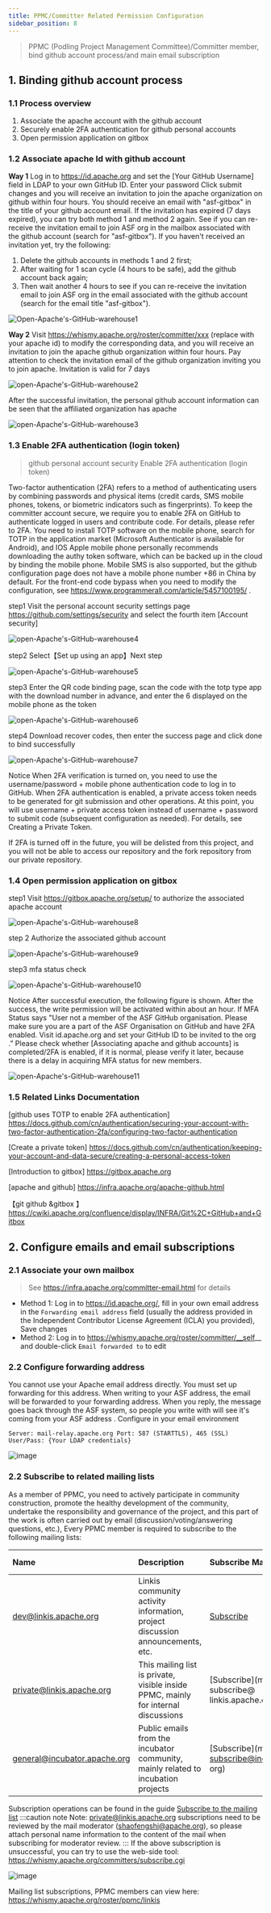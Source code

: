 ```yaml
---
title: PPMC/Committer Related Permission Configuration
sidebar_position: 8
---
```


> PPMC (Podling Project Management Committee)/Committer member, bind github account process/and main email subscription

## 1. Binding github account process

### 1.1 Process overview
1. Associate the apache account with the github account
2. Securely enable 2FA authentication for github personal accounts
3. Open permission application on gitbox

### 1.2 Associate apache Id with github account
**Way 1**
Log in to https://id.apache.org and set the [Your GitHub Username] field in LDAP to your own GitHub ID. Enter your password Click submit changes and you will receive an invitation to join the apache organization on github within four hours. You should receive an email with "asf-gitbox" in the title of your github account email.
If the invitation has expired (7 days expired), you can try both method 1 and method 2 again. See if you can re-receive the invitation email to join ASF org in the mailbox associated with the github account (search for "asf-gitbox").
If you haven't received an invitation yet, try the following:
1. Delete the github accounts in methods 1 and 2 first;
2. After waiting for 1 scan cycle (4 hours to be safe), add the github account back again;
3. Then wait another 4 hours to see if you can re-receive the invitation email to join ASF org in the email associated with the github account (search for the email title "asf-gitbox").

![Open-Apache's-GitHub-warehouse1](https://user-images.githubusercontent.com/29391030/153324492-cc4e4348-5e4b-450f-a23f-6c208e1a26fb.png)

**Way 2**
Visit https://whismy.apache.org/roster/committer/xxx (replace with your apache id) to modify the corresponding data, and you will receive an invitation to join the apache github organization within four hours.
Pay attention to check the invitation email of the github organization inviting you to join apache. Invitation is valid for 7 days

![open-Apache's-GitHub-warehouse2](https://user-images.githubusercontent.com/29391030/153324641-351cf239-c0ff-4fa6-a9f9-46991d4b11fd.png)

After the successful invitation, the personal github account information can be seen that the affiliated organization has apache

![open-Apache's-GitHub-warehouse3](https://user-images.githubusercontent.com/29391030/153324664-6633b5be-a5b5-400a-b9db-685c4eeab8ad.png)

### 1.3 Enable 2FA authentication (login token)
>github personal account security Enable 2FA authentication (login token)

Two-factor authentication (2FA) refers to a method of authenticating users by combining passwords and physical items (credit cards, SMS mobile phones, tokens, or biometric indicators such as fingerprints). To keep the committer account secure, we require you to enable 2FA on GitHub to authenticate logged in users and contribute code. For details, please refer to 2FA.
You need to install TOTP software on the mobile phone, search for TOTP in the application market (Microsoft Authenticator is available for Android), and IOS Apple mobile phone personally recommends downloading the authy token software, which can be backed up in the cloud by binding the mobile phone. Mobile SMS is also supported, but the github configuration page does not have a mobile phone number +86 in China by default. For the front-end code bypass when you need to modify the configuration, see https://www.programmerall.com/article/5457100195/ .

step1 Visit the personal account security settings page https://github.com/settings/security and select the fourth item [Account security]

![open-Apache's-GitHub-warehouse4](https://user-images.githubusercontent.com/29391030/153325044-4b68a5c0-959a-4077-abdf-5ad5e67aa26a.png)

step2 Select【Set up using an app】Next step

![open-Apache's-GitHub-warehouse5](https://user-images.githubusercontent.com/29391030/153325063-ea61ad8c-cbbc-4053-8a37-35d315dc3b00.png)

step3 Enter the QR code binding page, scan the code with the totp type app with the download number in advance, and enter the 6 displayed on the mobile phone as the token

![open-Apache's-GitHub-warehouse6](https://user-images.githubusercontent.com/29391030/153325084-b57d3647-a6a5-4e15-9e9c-3c2f632c0655.png)

step4 Download recover codes, then enter the success page and click done to bind successfully

![open-Apache's-GitHub-warehouse7](https://user-images.githubusercontent.com/29391030/153325124-a523bd8c-f6d5-44ce-8372-3804d9c693c6.png)

Notice
When 2FA verification is turned on, you need to use the username/password + mobile phone authentication code to log in to GitHub.
When 2FA authentication is enabled, a private access token needs to be generated for git submission and other operations. At this point, you will use username + private access token instead of username + password to submit code (subsequent configuration as needed).
For details, see Creating a Private Token.

If 2FA is turned off in the future, you will be delisted from this project, and you will not be able to access our repository and the fork repository from our private repository.

### 1.4 Open permission application on gitbox
step1 Visit https://gitbox.apache.org/setup/ to authorize the associated apache account

![open-Apache's-GitHub-warehouse8](https://user-images.githubusercontent.com/29391030/153325227-f917e9c3-16ea-42d4-8432-4b63fd5849da.png)

step 2 Authorize the associated github account

![open-Apache's-GitHub-warehouse9](https://user-images.githubusercontent.com/29391030/153325245-e2eea319-278f-4254-afb8-7e1ec418f004.png)

step3 mfa status check

![open-Apache's-GitHub-warehouse10](https://user-images.githubusercontent.com/29391030/153325267-71761576-9467-49a1-809b-2a5c0fc1a681.png)

Notice
After successful execution, the following figure is shown. After the success, the write permission will be activated within about an hour. If MFA Status says "User not a member of the ASF GitHub organisation. Please make sure you are a part of the ASF Organisation on GitHub and have 2FA enabled. Visit id.apache.org and set your GitHub ID to be invited to the org .” Please check whether [Associating apache and github accounts] is completed/2FA is enabled, if it is normal, please verify it later, because there is a delay in acquiring MFA status for new members.

![open-Apache's-GitHub-warehouse11](https://user-images.githubusercontent.com/29391030/153325293-654c1cd4-7b2c-44be-94b0-9520e2ea05c1.png)

### 1.5 Related Links Documentation
[github uses TOTP to enable 2FA authentication] https://docs.github.com/cn/authentication/securing-your-account-with-two-factor-authentication-2fa/configuring-two-factor-authentication

[Create a private token] https://docs.github.com/cn/authentication/keeping-your-account-and-data-secure/creating-a-personal-access-token

[Introduction to gitbox] https://gitbox.apache.org

[apache and github] https://infra.apache.org/apache-github.html

【git github &gitbox 】https://cwiki.apache.org/confluence/display/INFRA/Git%2C+GitHub+and+Gitbox

## 2. Configure emails and email subscriptions

### 2.1 Associate your own mailbox
>See https://infra.apache.org/committer-email.html for details
- Method 1: Log in to https://id.apache.org/, fill in your own email address in the `Forwarding email address` field (usually the address provided in the Independent Contributor License Agreement (ICLA) you provided), Save changes
- Method 2: Log in to https://whismy.apache.org/roster/committer/__self__ and double-click `Email forwarded to` to edit

### 2.2 Configure forwarding address
You cannot use your Apache email address directly. You must set up forwarding for this address. When writing to your ASF address, the email will be forwarded to your forwarding address. When you reply, the message goes back through the ASF system, so people you write with will see it's coming from your ASF address
. Configure in your email environment
```shell script
Server: mail-relay.apache.org Port: 587 (STARTTLS), 465 (SSL) User/Pass: {Your LDAP credentials}
````
![image](/img/community/mail-relay.png)

### 2.2 Subscribe to related mailing lists
As a member of PPMC, you need to actively participate in community construction, promote the healthy development of the community, undertake the responsibility and governance of the project, and this part of the work is often carried out by email (discussion/voting/answering questions, etc.),
Every PPMC member is required to subscribe to the following mailing lists:

|Name|Description|Subscribe Mail|Unsubscribe Mail|Mail Archive|
|:-----|:-------|:------|:-------|:-----|
| [dev@linkis.apache.org](mailto:dev@linkis.apache.org) | Linkis community activity information, project discussion announcements, etc. | [Subscribe](mailto:dev-subscribe@linkis.apache.org) | [unsubscribe](mailto:dev-unsubscribe@linkis.apache.org) | [archive](http://mail-archives.apache.org/mod_mbox/linkis-dev) |
| [private@linkis.apache.org](mailto:private@linkis.apache.org) |This mailing list is private, visible inside PPMC, mainly for internal discussions | [Subscribe](mailto:private-subscribe@ linkis.apache.org) | [unsubscribe](mailto:private-unsubscribe@linkis.apache.org) | [archive](http://mail-archives.apache.org/mod_mbox/linkis-private) |
| [general@incubator.apache.org](mailto:general@incubator.apache.org) | Public emails from the incubator community, mainly related to incubation projects | [Subscribe](mailto:general-subscribe@incubator.apache. org) | [unsubscribe](mailto:general-unsubscribe@incubator.apache.org) | [archive](http://mail-archives.apache.org/mod_mbox/incubator-general) |

Subscription operations can be found in the guide [Subscribe to the mailing list](how-to-subscribe.md)
:::caution note
Note: private@linkis.apache.org subscriptions need to be reviewed by the mail moderator (shaofengshi@apache.org), so please attach personal name information to the content of the mail when subscribing for moderator review.
:::
If the above subscription is unsuccessful, you can try to use the web-side tool: https://whismy.apache.org/committers/subscribe.cgi

![image](/img/community/subscribe.png)


Mailing list subscriptions, PPMC members can view here: https://whismy.apache.org/roster/ppmc/linkis